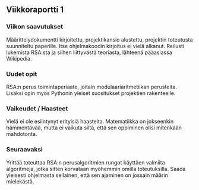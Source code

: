 ## Viikkoraportti 1

### Viikon saavutukset

Määrittelydokumentti kirjoitettu, projektikansio alustettu, projektin toteutusta suunniteltu paperille. Itse ohjelmakoodin kirjoitus ei vielä alkanut. Reilusti lukemista RSA:sta ja siihen liittyvästä teoriasta, lähteenä pääasiassa Wikipedia.

### Uudet opit

RSA:n perus toimintaperiaate, joitain modulaariaritmetiikan perusteita. Lisäksi opin myös Pythonin yleiset suositukset projektien rakenteelle.

### Vaikeudet / Haasteet

Vielä ei ole esiintynyt erityisiä haasteita. Matematiikka on jokseenkin hämmentävää, mutta ei vaikuta siltä, että sen oppiminen olisi mitenkään mahdotonta.

### Seuraavaksi

Yrittää toteuttaa RSA:n perusalgoritmien rungot käyttäen valmiita algoritmeja, jotka sitten korvataan myöhemmin omilla toteutuksilla. Saada yleisesti ohjelmasta sellainen, että sen ajaminen on jossain määrin mielekästä.
